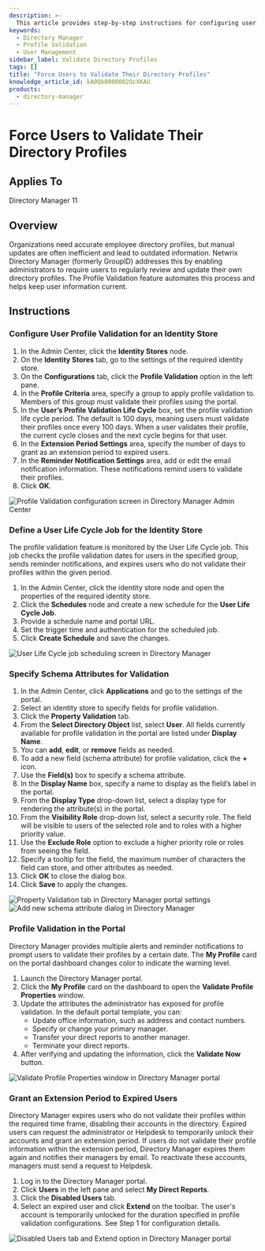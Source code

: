 ```yaml
---
description: >-
  This article provides step-by-step instructions for configuring user profile validation in Netwrix Directory Manager, ensuring that directory profiles remain accurate and up-to-date.
keywords:
  - Directory Manager
  - Profile Validation
  - User Management
sidebar_label: Validate Directory Profiles
tags: []
title: "Force Users to Validate Their Directory Profiles"
knowledge_article_id: kA0Qk0000002OcXKAU
products:
  - directory-manager
---
```


# Force Users to Validate Their Directory Profiles

## Applies To

Directory Manager 11

## Overview

Organizations need accurate employee directory profiles, but manual updates are often inefficient and lead to outdated information. Netwrix Directory Manager (formerly GroupID) addresses this by enabling administrators to require users to regularly review and update their own directory profiles. The Profile Validation feature automates this process and helps keep user information current.

## Instructions

### Configure User Profile Validation for an Identity Store

1. In the Admin Center, click the **Identity Stores** node.
2. On the **Identity Stores** tab, go to the settings of the required identity store.
3. On the **Configurations** tab, click the **Profile Validation** option in the left pane.
4. In the **Profile Criteria** area, specify a group to apply profile validation to. Members of this group must validate their profiles using the portal.
5. In the **User’s Profile Validation Life Cycle** box, set the profile validation life cycle period. The default is 100 days, meaning users must validate their profiles once every 100 days. When a user validates their profile, the current cycle closes and the next cycle begins for that user.
6. In the **Extension Period Settings** area, specify the number of days to grant as an extension period to expired users.
7. In the **Reminder Notification Settings** area, add or edit the email notification information. These notifications remind users to validate their profiles.
8. Click **OK**.

![Profile Validation configuration screen in Directory Manager Admin Center](./images/servlet_image_2d039145ce56.png)

### Define a User Life Cycle Job for the Identity Store

The profile validation feature is monitored by the User Life Cycle job. This job checks the profile validation dates for users in the specified group, sends reminder notifications, and expires users who do not validate their profiles within the given period.

1. In the Admin Center, click the identity store node and open the properties of the required identity store.
2. Click the **Schedules** node and create a new schedule for the **User Life Cycle Job**.
3. Provide a schedule name and portal URL.
4. Set the trigger time and authentication for the scheduled job.
5. Click **Create Schedule** and save the changes.

![User Life Cycle job scheduling screen in Directory Manager](./images/servlet_image_91b42553a485.png)

### Specify Schema Attributes for Validation

1. In the Admin Center, click **Applications** and go to the settings of the portal.
2. Select an identity store to specify fields for profile validation.
3. Click the **Property Validation** tab.
4. From the **Select Directory Object** list, select **User**. All fields currently available for profile validation in the portal are listed under **Display Name**.
5. You can **add**, **edit**, or **remove** fields as needed.
6. To add a new field (schema attribute) for profile validation, click the **+** icon.
7. Use the **Field(s)** box to specify a schema attribute.
8. In the **Display Name** box, specify a name to display as the field’s label in the portal.
9. From the **Display Type** drop-down list, select a display type for rendering the attribute(s) in the portal.
10. From the **Visibility Role** drop-down list, select a security role. The field will be visible to users of the selected role and to roles with a higher priority value.
11. Use the **Exclude Role** option to exclude a higher priority role or roles from seeing the field.
12. Specify a tooltip for the field, the maximum number of characters the field can store, and other attributes as needed.
13. Click **OK** to close the dialog box.
14. Click **Save** to apply the changes.

![Property Validation tab in Directory Manager portal settings](./images/servlet_image_5c02509b695c.png)  
![Add new schema attribute dialog in Directory Manager](./images/servlet_image_2a6f33988aed.png)

### Profile Validation in the Portal

Directory Manager provides multiple alerts and reminder notifications to prompt users to validate their profiles by a certain date. The **My Profile** card on the portal dashboard changes color to indicate the warning level.

1. Launch the Directory Manager portal.
2. Click the **My Profile** card on the dashboard to open the **Validate Profile Properties** window.
3. Update the attributes the administrator has exposed for profile validation. In the default portal template, you can:
   - Update office information, such as address and contact numbers.
   - Specify or change your primary manager.
   - Transfer your direct reports to another manager.
   - Terminate your direct reports.
4. After verifying and updating the information, click the **Validate Now** button.

![Validate Profile Properties window in Directory Manager portal](./images/servlet_image_488a33f61b88.png)

### Grant an Extension Period to Expired Users

Directory Manager expires users who do not validate their profiles within the required time frame, disabling their accounts in the directory. Expired users can request the administrator or Helpdesk to temporarily unlock their accounts and grant an extension period. If users do not validate their profile information within the extension period, Directory Manager expires them again and notifies their managers by email. To reactivate these accounts, managers must send a request to Helpdesk.

1. Log in to the Directory Manager portal.
2. Click **Users** in the left pane and select **My Direct Reports**.
3. Click the **Disabled Users** tab.
4. Select an expired user and click **Extend** on the toolbar. The user's account is temporarily unlocked for the duration specified in profile validation configurations. See Step 1 for configuration details.

![Disabled Users tab and Extend option in Directory Manager portal](./images/servlet_image_b50d7c6bf441.png)